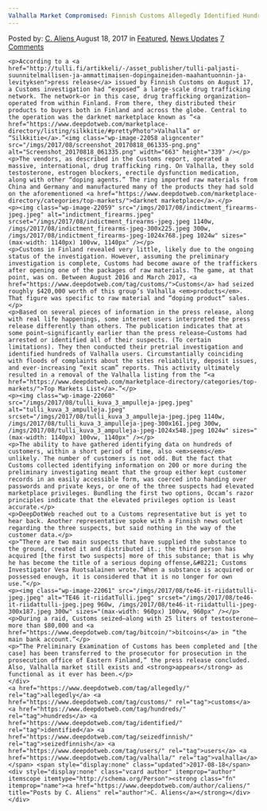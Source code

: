```yaml
---
Valhalla Market Compromised: Finnish Customs Allegedly Identified Hundreds of Valhalla Users
---
```

<article class="post-listing post-22057 post type-post status-publish format-standard has-post-thumbnail hentry  tag-allegedly tag-customs tag-hundreds tag-identified tag-seizedfinnish tag-users tag-valhalla">
    <div class="post-inner">
        <span>Posted by: <a href="https://www.deepdotweb.com/author/caliens/" title="">C. Aliens </a></span>
    <span>August 18, 2017</span>
    <span>in <a href="https://www.deepdotweb.com/category/deepdot-news/" rel="category tag">Featured</a>, <a href="https://www.deepdotweb.com/category/news-updates/" rel="category tag">News Updates</a></span>
    <span><a href="https://www.deepdotweb.com/2017/08/18/valhalla-market-seized-finnish-customs-allegedly-identified-hundreds-valhalla-users/#comments">7 Comments</a></span>
    </p>
    <div class="clear"></div>
    
    <p>According to a <a href="http://tulli.fi/artikkeli/-/asset_publisher/tulli-paljasti-suunnitelmallisen-ja-ammattimaisen-dopingaineiden-maahantuonnin-ja-levityksen">press release</a> issued by Finnish Customs on August 17, a Customs investigation had “exposed” a large-scale drug trafficking network. The network—or in this case, drug trafficking organization—operated from within Finland. From there, they distributed their products to buyers both in Finland and across the globe. Central to the operation was the darknet marketplace known as “<a href="https://www.deepdotweb.com/marketplace-directory/listing/silkkitie/#prettyPhoto">Valhalla” or “Silkkitie</a>.”<img class="wp-image-22058 aligncenter" src="/imgs/2017/08/screenshot_20170818_061335-png.png" alt="Screenshot_20170818_061335.png" width="663" height="339" /></p>
    <p>The vendors, as described in the Customs report, operated a massive, international, drug trafficking ring. On Valhalla, they sold testosterone, estrogen blockers, erectile dysfunction medication, along with other “doping agents.” The ring imported raw materials from China and Germany and manufactured many of the products they had sold on the aforementioned <a href="https://www.deepdotweb.com/marketplace-directory/categories/top-markets/">darknet marketplace</a>.</p>
    <p><img class="wp-image-22059" src="/imgs/2017/08/indictment_firearms-jpeg.jpeg" alt="indictment_firearms.jpeg" srcset="/imgs/2017/08/indictment_firearms-jpeg.jpeg 1140w, /imgs/2017/08/indictment_firearms-jpeg-300x225.jpeg 300w, /imgs/2017/08/indictment_firearms-jpeg-1024x768.jpeg 1024w" sizes="(max-width: 1140px) 100vw, 1140px" /></p>
    <p>Customs in Finland revealed very little, likely due to the ongoing status of the investigation. However, assuming the preliminary investigation is complete, Customs had become aware of the traffickers after opening one of the packages of raw materials. The game, at that point, was on. Between August 2016 and March 2017, <a href="https://www.deepdotweb.com/tag/customs/">Customs</a> had seized roughly $420,000 worth of this group’s Valhalla <em>products</em>. That figure was specific to raw material and “doping product” sales.</p>
    <p>Based on several pieces of information in the press release, along with real life happenings, some internet users interpreted the press release differently than others. The publication indicates that at some point—significantly earlier than the press release—Customs had arrested or identified all of their suspects. (To certain limitations). They then conducted their pretrial investigation and identified hundreds of Valhalla users. Circumstantially coinciding with floods of complaints about the sites reliability, deposit issues, and ever-increasing “exit scam” reports. This activity ultimately resulted in a removal of the Valhalla listing from the “<a href="https://www.deepdotweb.com/marketplace-directory/categories/top-markets/">Top Markets List</a>.”</p>
    <p><img class="wp-image-22060" src="/imgs/2017/08/tulli_kuva_3_ampulleja-jpeg.jpeg" alt="tulli_kuva_3_ampulleja.jpeg" srcset="/imgs/2017/08/tulli_kuva_3_ampulleja-jpeg.jpeg 1140w, /imgs/2017/08/tulli_kuva_3_ampulleja-jpeg-300x161.jpeg 300w, /imgs/2017/08/tulli_kuva_3_ampulleja-jpeg-1024x548.jpeg 1024w" sizes="(max-width: 1140px) 100vw, 1140px" /></p>
    <p>The ability to have gathered identifying data on hundreds of customers, within a short period of time, also <em>seems</em> unlikely. The number of customers is not odd. But the fact that Customs collected identifying information on 200 or more during the preliminary investigating meant that the group either kept customer records in an easily accessible form, was coerced into handing over passwords and private keys, or one of the three suspects had elevated marketplace privileges. Bundling the first two options, Occam’s razor principles indicate that the elevated privileges option is least accurate.</p>
    <p>DeepDotWeb reached out to a Customs representative but is yet to hear back. Another representative spoke with a Finnish news outlet regarding the three suspects, but said nothing in the way of the customer data.</p>
    <p>“There are two main suspects that have supplied the substance to the ground, created it and distributed it.; the third person has acquired [the first two suspects] more of this substance; that is why he has become the title of a serious doping offense,&#8221; Customs Investigator Vesa Ruotsalainen wrote.”When a substance is acquired or possessed enough, it is considered that it is no longer for own use.”</p>
    <p><img class="wp-image-22061" src="/imgs/2017/08/te46-it-riidattulli-jpeg.jpeg" alt="TE46 it-riidatTulli.jpeg" srcset="/imgs/2017/08/te46-it-riidattulli-jpeg.jpeg 960w, /imgs/2017/08/te46-it-riidattulli-jpeg-300x187.jpeg 300w" sizes="(max-width: 960px) 100vw, 960px" /></p>
    <p>During a raid, Customs seized—along with 25 liters of testosterone—more than $80,000 and <a href="https://www.deepdotweb.com/tag/bitcoin/">bitcoins</a> in “the main bank account.”</p>
    <p>“The Preliminary Examination of Customs has been completed and [the case] has been transferred to the prosecutor for prosecution in the prosecution office of Eastern Finland,” the press release concluded. Also, Valhalla market still exists and <strong>appears</strong> as functional as it ever has been.</p>
    </div>
    <a href="https://www.deepdotweb.com/tag/allegedly/" rel="tag">allegedly</a> <a href="https://www.deepdotweb.com/tag/customs/" rel="tag">customs</a> <a href="https://www.deepdotweb.com/tag/hundreds/" rel="tag">hundreds</a> <a href="https://www.deepdotweb.com/tag/identified/" rel="tag">identified</a> <a href="https://www.deepdotweb.com/tag/seizedfinnish/" rel="tag">seizedfinnish</a> <a href="https://www.deepdotweb.com/tag/users/" rel="tag">users</a> <a href="https://www.deepdotweb.com/tag/valhalla/" rel="tag">valhalla</a></span> <span style="display:none" class="updated">2017-08-18</span>
    <div style="display:none" class="vcard author" itemprop="author" itemscope itemtype="http://schema.org/Person"><strong class="fn" itemprop="name"><a href="https://www.deepdotweb.com/author/caliens/" title="Posts by C. Aliens" rel="author">C. Aliens</a></strong></div>
    </div>
</article>

